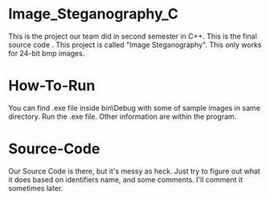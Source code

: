 # Image_Steganography_C

This is the project our team did in second semester in C++. This is the final source code . This project is called "Image Steganography". This only works for 24-bit bmp images.

# How-To-Run

You can find .exe file inside bin\Debug with some of sample images in same directory.
Run the .exe file. Other information are within the program.

# Source-Code

Our Source Code is there, but it's messy as heck. Just try to figure out what it does based on identifiers name, and some comments. I'll comment it sometimes later.

